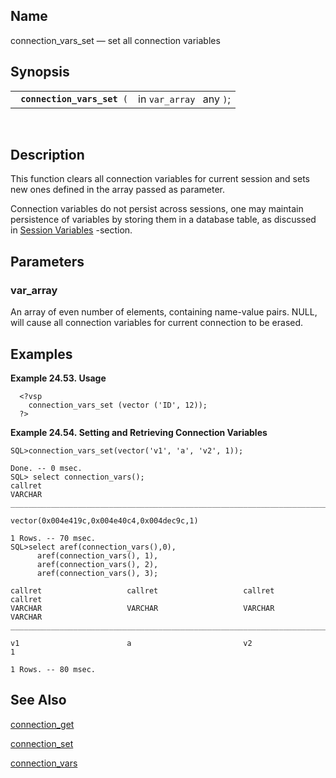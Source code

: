 <div id="fn_connection_vars_set" class="refentry">

<div class="titlepage">

</div>

<div class="refnamediv">

## Name

connection_vars_set — set all connection variables

</div>

<div class="refsynopsisdiv">

## Synopsis

<div id="fsyn_connection_vars_set" class="funcsynopsis">

|                                  |                          |
|----------------------------------|--------------------------|
| ` `**`connection_vars_set`**` (` | in `var_array ` any `)`; |

<div class="funcprototype-spacer">

 

</div>

</div>

</div>

<div id="desc_connection_vars_set" class="refsect1">

## Description

This function clears all connection variables for current session and
sets new ones defined in the array passed as parameter.

Connection variables do not persist across sessions, one may maintain
persistence of variables by storing them in a database table, as
discussed in <a href="ch-webappdevelopment.html#wssessman" class="link"
title="14.1.4. Session Management">Session Variables</a> -section.

</div>

<div id="params_connection_vars_set" class="refsect1">

## Parameters

<div id="id82921" class="refsect2">

### var_array

An <span class="type">array </span> of even number of elements,
containing name-value pairs. NULL, will cause all connection variables
for current connection to be erased.

</div>

</div>

<div id="examples_connection_vars_set" class="refsect1">

## Examples

<div id="ex_connection_vars_set" class="example">

**Example 24.53. Usage**

<div class="example-contents">

``` screen
  <?vsp
    connection_vars_set (vector ('ID', 12));
  ?>
```

</div>

</div>

  

<div id="ex_connection_vars_set2" class="example">

**Example 24.54. Setting and Retrieving Connection Variables**

<div class="example-contents">

``` screen
SQL>connection_vars_set(vector('v1', 'a', 'v2', 1));

Done. -- 0 msec.
SQL> select connection_vars();
callret
VARCHAR
___________________________________________________________________________

vector(0x004e419c,0x004e40c4,0x004dec9c,1)

1 Rows. -- 70 msec.
SQL>select aref(connection_vars(),0),
      aref(connection_vars(), 1),
      aref(connection_vars(), 2),
      aref(connection_vars(), 3);

callret                   callret                   callret                   callret
VARCHAR                   VARCHAR                   VARCHAR                   VARCHAR
_______________________________________________________________________________

v1                        a                         v2                        1

1 Rows. -- 80 msec.
```

</div>

</div>

  

</div>

<div id="seealso_connection_vars_set" class="refsect1">

## See Also

<a href="fn_connection_get.html" class="link"
title="connection_get">connection_get</a>

<a href="fn_connection_set.html" class="link"
title="connection_set">connection_set</a>

<a href="fn_connection_vars.html" class="link"
title="connection_vars">connection_vars</a>

</div>

</div>
